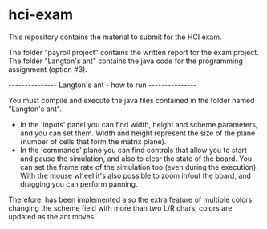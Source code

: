 # hci-exam
This repository contains the material to submit for the HCI exam.

The folder "payroll project" contains the written report for the exam project.
The folder "Langton's ant" contains the java code for the programming assignment (option #3).


--------------- Langton's ant - how to run ---------------

You must compile and execute the java files contained in the folder named "Langton's ant".
- In the 'inputs' panel you can find width, height and scheme parameters, and you can set them. Width and height represent the size of the plane (number of cells that form the matrix plane).
- In the 'commands' plane you can find controls that allow you to start and pause the simulation, and also to clear the state of the board. You can set the frame rate of the simulation too (even during the execution). With the mouse wheel it's also possible to zoom in/out the board, and dragging you can perform panning.

Therefore, has been implemented also the extra feature of multiple colors: changing the scheme field with more than two L/R chars, colors are updated as the ant moves.
